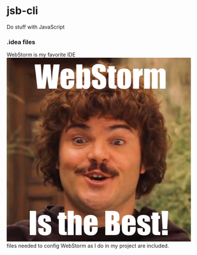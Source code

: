 # jsb-cli
Do stuff with JavaScript


### .idea files
WebStorm is my favorite IDE
![WebStorm is the Best!](webstorm-is-the-best.jpg)
files needed to config WebStorm as I do in my project are included.
